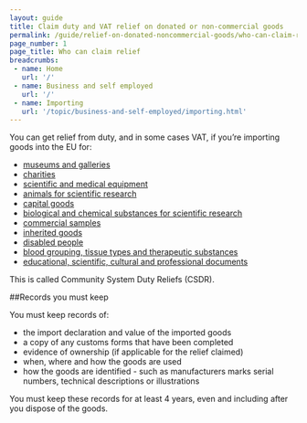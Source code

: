 ```yaml
---
layout: guide
title: Claim duty and VAT relief on donated or non-commercial goods
permalink: /guide/relief-on-donated-noncommercial-goods/who-can-claim-relief.html
page_number: 1
page_title: Who can claim relief
breadcrumbs:
 - name: Home
   url: '/'
 - name: Business and self employed
   url: '/'
 - name: Importing
   url: '/topic/business-and-self-employed/importing.html'   
---
```


You can get relief from duty, and in some cases VAT, if you’re importing goods into the EU for:

- [museums and galleries](/guide/relief-on-donated-noncommercial-goods/museums-galleries.html)
- [charities](/guide/relief-on-donated-noncommercial-goods/charities.html) 
- [scientific and medical equipment](/guide/relief-on-donated-noncommercial-goods/scientific-instruments.html)
- [animals for scientific research](/guide/relief-on-donated-noncommercial-goods/animals-for-scientific-research.html)
- [capital goods](/guide/relief-on-donated-noncommercial-goods/capital-goods.html) 
- [biological and chemical substances for scientific research](/guide/relief-on-donated-noncommercial-goods/biological-chemical-substances-scientific-research.html)
- [commercial samples](/guide/relief-on-donated-noncommercial-goods/commercial-samples.html)
- [inherited goods](/guide/relief-on-donated-noncommercial-goods/inherited-goods.html)
- [disabled people](/guide/relief-on-donated-noncommercial-goods/disabled-people.html)
- [blood grouping, tissue types and therapeutic substances](/guide/relief-on-donated-noncommercial-goods/biological-chemical-substances-scientific-research.html)
- [educational, scientific, cultural and professional documents](/guide/relief-on-donated-noncommercial-goods/educational-scientific-cultural-professional-documents.html)

This is called Community System Duty Reliefs (CSDR).

##Records you must keep

You must keep records of:

- the import declaration and value of the imported goods
- a copy of any customs forms that have been completed
- evidence of ownership (if applicable for the relief claimed)
- when, where and how the goods are used
- how the goods are identified - such as manufacturers marks serial numbers, technical descriptions or illustrations

You must keep these records for at least 4 years, even and including after you dispose of the goods.

